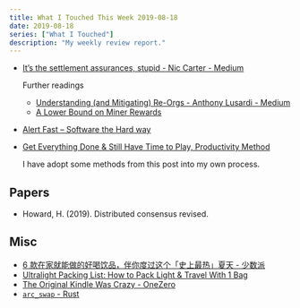 ```yaml
---
title: What I Touched This Week 2019-08-18
date: 2019-08-18
series: ["What I Touched"]
description: "My weekly review report."
---
```


* [It’s the settlement assurances, stupid - Nic Carter - Medium](https://medium.com/@nic__carter/its-the-settlement-assurances-stupid-5dcd1c3f4e41)

    Further readings

    * [Understanding (and Mitigating) Re-Orgs - Anthony Lusardi - Medium](https://medium.com/@pyskell/understanding-and-mitigating-re-orgs-921c7768fa18)
    * [A Lower Bound on Miner Rewards](https://bkcm.co/research/economicfinality.pdf)

* [Alert Fast – Software the Hard way](https://software.rajivprab.com/2019/08/04/alert-fast/)
* [Get Everything Done & Still Have Time to Play, Productivity Method](https://doist.com/blog/get-everything-done-still-have-time-to-play/)

    I have adopt some methods from this post into my own process.

## Papers

* Howard, H. (2019). Distributed consensus revised.

## Misc

* [6 款在家就能做的好喝饮品，伴你度过这个「史上最热」夏天 - 少数派](https://sspai.com/post/56224)
* [Ultralight Packing List: How to Pack Light & Travel With 1 Bag](https://jamesclear.com/ultralight-travel)
* [The Original Kindle Was Crazy - OneZero](https://onezero.medium.com/the-original-kindle-was-crazy-98c191b4cbc)
* [`arc_swap` - Rust](https://docs.rs/arc-swap/0.4.2/arc_swap/)
